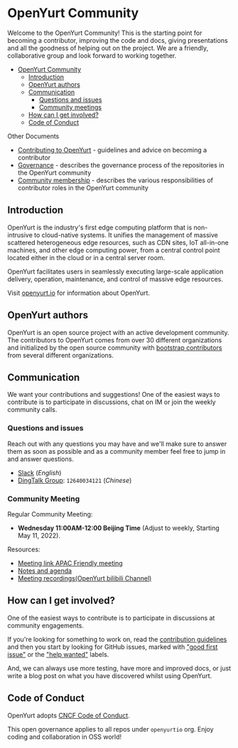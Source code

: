 # OpenYurt Community

Welcome to the OpenYurt Community! This is the starting point for becoming a contributor, improving the code and docs, giving presentations and all the goodness of helping out on the project.
We are a friendly, collaborative group and look forward to working together.

- [OpenYurt Community](#openyurt-community)
    - [Introduction](#introduction)
    - [OpenYurt authors](#openyurt-authors)
    - [Communication](#communication)
        - [Questions and issues](#questions-and-issues)
        - [Community meetings](#community-meetings)
    - [How can I get involved?](#how-can-i-get-involved)
    - [Code of Conduct](#code-of-conduct)

Other Documents

- [Contributing to OpenYurt](https://openyurt.io/docs/developer-manuals/how-to-contribute/) - guidelines and advice on becoming a contributor
- [Governance](GOVERNANCE.md) - describes the governance process of the repositories in the OpenYurt community
- [Community membership](community-membership.md) - describes the various responsibilities of contributor roles in the OpenYurt community

## Introduction

OpenYurt is the industry's first edge computing platform that is non-intrusive to cloud-native systems.
It unifies the management of massive scattered heterogeneous edge resources, such as CDN sites, IoT all-in-one machines, and other edge computing power,
from a central control point located either in the cloud or in a central server room. 

OpenYurt facilitates users in seamlessly executing large-scale application delivery, operation, maintenance, and control of massive edge resources.

Visit [openyurt.io](https://openyurt.io/) for information about OpenYurt.

## OpenYurt authors

OpenYurt is an open source project with an active development community. The contributors to OpenYurt comes from over 30 different organizations and
initialized by the open source community with [bootstrap contributors](./OWNERS.md#bootstrap-contributors) from several different organizations.

## Communication

We want your contributions and suggestions! One of the easiest ways to contribute is to participate in discussions, chat on IM or join the weekly community calls.

### Questions and issues

Reach out with any questions you may have and we'll make sure to answer them as soon as possible and as a community member feel free to jump in and answer questions.

- [Slack](https://join.slack.com/t/openyurt/shared_invite/zt-25tm2q1dz-Jn6y4r7W4JigWc0Sx2jDzg) (*English*)
- [DingTalk Group](https://page.dingtalk.com/wow/dingtalk/act/en-home): `12640034121` (*Chinese*)

### Community Meeting

Regular Community Meeting:
- **Wednesday 11:00AM-12:00 Beijing Time** (Adjust to weekly, Starting May 11, 2022).

Resources:
- [Meeting link APAC Friendly meeting](https://us02web.zoom.us/j/82828315928?pwd=SVVxek01T2Z0SVYraktCcDV4RmZlUT09)
- [Notes and agenda](https://www.yuque.com/rambohech/intck9/yolxrybw2rofcab7?singleDoc#)
- [Meeting recordings(OpenYurt bilibili Channel)](https://space.bilibili.com/484245424/video)

## How can I get involved?

One of the easiest ways to contribute is to participate in discussions at community engagements.

If you're looking for something to work on, read the [contribution guidelines](https://openyurt.io/docs/developer-manuals/how-to-contribute/) and then you start by looking for GitHub issues, marked with ["good first issue"](https://github.com/openyurtio/openyurt/issues?q=is%3Aopen+is%3Aissue+label%3Akind%2Fgood-first-issue) or the ["help wanted"](https://github.com/openyurtio/openyurt/issues?q=is%3Aopen+is%3Aissue+label%3A%22help+wanted%22) labels.

And, we can always use more testing, have more and improved docs, or just write a blog post on what you have discovered whilst using OpenYurt.

## Code of Conduct

OpenYurt adopts [CNCF Code of Conduct](https://github.com/cncf/foundation/blob/master/code-of-conduct.md).

This open governance applies to all repos under `openyurtio` org. Enjoy coding and collaboration in OSS world!
